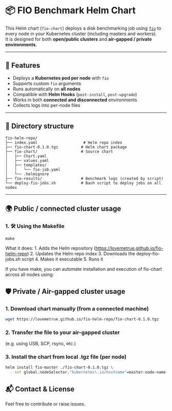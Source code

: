 # 📦 FIO Benchmark Helm Chart

This Helm chart (`fio-chart`) deploys a disk benchmarking job using [`fio`](https://github.com/axboe/fio) to every node in your Kubernetes cluster (including masters and workers).  
It is designed for both **open/public clusters** and **air-gapped / private environments**.

---

## 🚀 Features

- Deploys a **Kubernetes pod per node** with `fio`
- Supports custom `fio` arguments
- Runs automatically on **all nodes**
- Compatible with **Helm Hooks** (`post-install`, `post-upgrade`)
- Works in both **connected and disconnected** environments
- Collects logs into per-node files

---

## 📁 Directory structure
```
fio-helm-repo/
├── index.yaml                    # Helm repo index
├── fio-chart-0.1.0.tgz          # Helm chart package
├── fio-chart/                   # Source chart
│   ├── Chart.yaml
│   ├── values.yaml
│   ├── templates/
│   │   └── fio-job.yaml
│   └── .helmignore
├── fio-results/                 # Benchmark logs (created by script)
└── deploy-fio-jobs.sh           # Bash script to deploy jobs on all nodes
```

---

## 🌍 Public / connected cluster usage

### 1. 🛠️ Using the Makefile
```
make
```
What it does:
	1.	Adds the Helm repository (https://lovemetrue.github.io/fio-helm-repo)
	2.	Updates the Helm repo index
	3.	Downloads the deploy-fio-jobs.sh script
	4.	Makes it executable
	5.	Runs it
  
If you have make, you can automate installation and execution of fio-chart across all nodes using:
## 🛡️ Private / Air-gapped cluster usage

### 1. Download chart manually (from a connected machine)

```bash
wget https://lovemetrue.github.io/fio-helm-repo/fio-chart-0.1.0.tgz
```

### 2. Transfer the file to your air-gapped cluster

(e.g. using USB, SCP, rsync, etc.)

### 3. Install the chart from local .tgz file (per node)
```bash
helm install fio-master ./fio-chart-0.1.0.tgz \
  --set global.nodeSelector."kubernetes\.io/hostname"=master-node-name
```

## 📬 Contact & License

Feel free to contribute or raise issues. 
